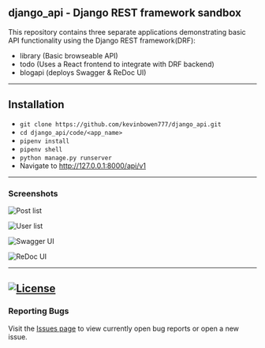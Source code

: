 ## django_api - Django REST framework sandbox

This repository contains three separate applications demonstrating basic
API functionality using the Django REST framework(DRF):

 - library (Basic browseable API)
 - todo (Uses a React frontend to integrate with DRF backend)
 - blogapi (deploys Swagger & ReDoc UI)

---
## Installation

 - `git clone https://github.com/kevinbowen777/django_api.git`
 - `cd django_api/code/<app_name>`
 - `pipenv install`
 - `pipenv shell`
 - `python manage.py runserver`
 - Navigate to http://127.0.0.1:8000/api/v1

---
### Screenshots
![Post list](https://github.com/kevinbowen777/django_api/blob/master/images/drf_post_list.png)

![User list](https://github.com/kevinbowen777/django_api/blob/master/images/drf_user_list.png)

![Swagger UI](https://github.com/kevinbowen777/django_api/blob/master/images/drf_swagger_ui.png)

![ReDoc UI](https://github.com/kevinbowen777/django_api/blob/master/images/drf_redoc_ui.png)

---
[![License](https://img.shields.io/badge/license-MIT-green)](https://github.com/kevinbowen777/django_api/blob/master/LICENSE)
---
### Reporting Bugs                                                              
                                                                                 
   Visit the [Issues page](https://github.com/kevinbowen777/django_api/issues)
      to view currently open bug reports or open a new issue.
